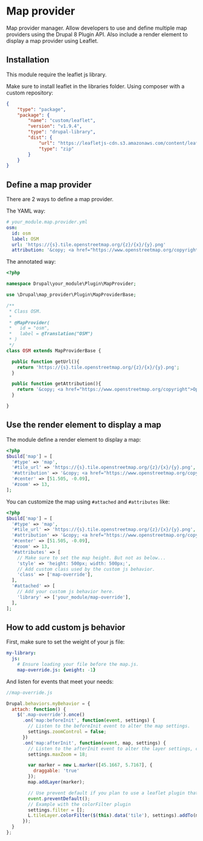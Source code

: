 # Map provider

Map provider manager. Allow developers to use and define multiple map providers using the Drupal 8 Plugin API.
Also include a render element to display a map provider using Leaflet.

## Installation

This module require the leaflet js library.

Make sure to install leaflet in the libraries folder. Using composer with a custom repository:

```json
{
    "type": "package",
    "package": {
        "name": "custom/leaflet",
        "version": "v1.9.4",
        "type": "drupal-library",
        "dist": {
            "url": "https://leafletjs-cdn.s3.amazonaws.com/content/leaflet/v1.9.4/leaflet.zip",
            "type": "zip"
        }
    }
}
```

## Define a map provider

There are 2 ways to define a map provider.

The YAML way:

```yaml
# your_module.map.provider.yml
osm:
  id: osm
  label: OSM
  url: 'https://{s}.tile.openstreetmap.org/{z}/{x}/{y}.png'
  attribution: '&copy; <a href="https://www.openstreetmap.org/copyright">OpenStreetMap</a> contributors'

```

The annotated way:

```php
<?php

namespace Drupal\your_module\Plugin\MapProvider;

use \Drupal\map_provider\Plugin\MapProviderBase;

/**
 * Class OSM.
 *
 * @MapProvider(
 *   id = "osm",
 *   label = @Translation("OSM")
 * )
 */
class OSM extends MapProviderBase {

  public function getUrl(){
    return 'https://{s}.tile.openstreetmap.org/{z}/{x}/{y}.png';
  }

  public function getAttribution(){
    return '&copy; <a href="https://www.openstreetmap.org/copyright">OpenStreetMap</a> contributors';
  }

}
```

## Use the render element to display a map

The module define a render element to display a map:

```php
<?php
$build['map'] = [
  '#type' => 'map',
  '#tile_url' => 'https://{s}.tile.openstreetmap.org/{z}/{x}/{y}.png',
  '#attribution' => '&copy; <a href="https://www.openstreetmap.org/copyright">OpenStreetMap</a> contributors',
  '#center' => [51.505, -0.09],
  '#zoom' => 13,
];
```

You can customize the map using `#attached` and `#attributes` like:

```php
<?php
$build['map'] = [
  '#type' => 'map',
  '#tile_url' => 'https://{s}.tile.openstreetmap.org/{z}/{x}/{y}.png',
  '#attribution' => '&copy; <a href="https://www.openstreetmap.org/copyright">OpenStreetMap</a> contributors',
  '#center' => [51.505, -0.09],
  '#zoom' => 13,
  '#attributes' => [
    // Make sure to set the map height. But not as below...
    'style' => 'height: 500px; width: 500px;',
    // Add custom class used by the custom js behavior.
    'class' => ['map-override'],
  ],
  '#attached' => [
    // Add your custom js behavior here.
    'library' => ['your_module/map-override'],
  ],
];
```

## How to add custom js behavior

First, make sure to set the weight of your js file:

```yaml
my-library:
  js:
    # Ensure loading your file before the map.js.
    map-override.js: {weight: -1}
```

And listen for events that meet your needs:

```js
//map-override.js

Drupal.behaviors.myBehavior = {
  attach: function() {
    $('.map-override').once()
      .on('map:beforeInit', function(event, settings) {
        // Listen to the beforeInit event to alter the map settings.
        settings.zoomControl = false;
      })
      .on('map:afterInit', function(event, map, settings) {
        // Listen to the afterInit event to alter the layer settings, create markers or anything else.
        settings.maxZoom = 18;

        var marker = new L.marker([45.1667, 5.7167], {
          draggable: 'true'
        });
        map.addLayer(marker);

        // Use prevent default if you plan to use a leaflet plugin that define a new tileLayer constructor.
        event.preventDefault();
        // Example with the colorFilter plugin
        settings.filter = [];
        L.tileLayer.colorFilter($(this).data('tile'), settings).addTo(map);
      });
  }
};

```
